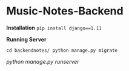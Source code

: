 # Music-Notes-Backend

**Installation**
`pip install django==1.11`

**Running Server**

`cd backendnotes/
python manage.py migrate`

*python manage.py runserver*



